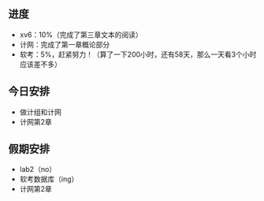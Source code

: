 ## 进度

- xv6：10%（完成了第三章文本的阅读）
- 计网：完成了第一章概论部分
- 软考：5%，赶紧努力！（算了一下200小时，还有58天，那么一天看3个小时应该差不多）

## 今日安排

- 做计组和计网
- 计网第2章

## 假期安排

- lab2（no）
- 软考数据库（ing）
- 计网第2章
